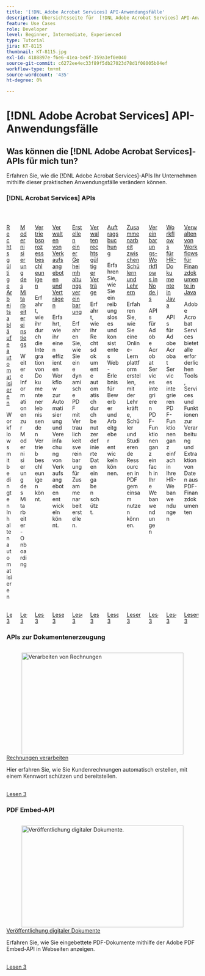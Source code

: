 ```yaml
---
title: '[!DNL Adobe Acrobat Services] API-Anwendungsfälle'
description: Übersichtsseite für  [!DNL Adobe Acrobat Services] API-Anwendungsfälle
feature: Use Cases
role: Developer
level: Beginner, Intermediate, Experienced
type: Tutorial
jira: KT-8115
thumbnail: KT-8115.jpg
exl-id: 4188897e-f6e6-41ea-be6f-359a3ef0e040
source-git-commit: c6272ee4ec33f89f5db27023d78d1f08005b04ef
workflow-type: tm+mt
source-wordcount: '435'
ht-degree: 0%

---
```


# [!DNL Adobe Acrobat Services] API-Anwendungsfälle

## Was können die [!DNL Adobe Acrobat Services]-APIs für mich tun?

Erfahren Sie, wie die [!DNL Adobe Acrobat Services]-APIs Ihr Unternehmen mithilfe dieser praktischen Anwendungsfälle verändern können.

### [!DNL Acrobat Services] APIs

<!-- START CARDS HTML - DO NOT MODIFY BY HAND -->
<div class="columns">
    <div class="column is-half-tablet is-half-desktop is-one-third-widescreen" aria-label="Automate legal workflows">
        <div class="card" style="height: 100%; display: flex; flex-direction: column; height: 100%;">
            <div class="card-image">
                <figure class="image x-is-16by9">
                    <a href="https://experienceleague.adobe.com/de/docs/acrobat-services-learn/tutorials/usecases/automatelegalworkflows" title="Automatisierung von Dokumenten-Workflows." target="_self" rel="referrer">
                        <img class="is-bordered-r-small" src="https://experienceleague.adobe.com/de/docs/acrobat-services-learn/tutorials/usecases/media_11d45ac52221eb0279a687861908ee87f8b9071fd.png?width=400&format=webply&optimize=medium" alt="Automatisierung von Dokumenten-Workflows."
                             style="width: 100%; aspect-ratio: 16 / 9; object-fit: cover; overflow: hidden; display: block; margin: auto;">
                    </a>
                </figure>
            </div>
            <div class="card-content is-padded-small" style="display: flex; flex-direction: column; flex-grow: 1; justify-content: space-between;">
                <div class="top-card-content">
                    <p class="headline is-size-6 has-text-weight-bold">
                        <a href="https://experienceleague.adobe.com/de/docs/acrobat-services-learn/tutorials/usecases/automatelegalworkflows" target="_self" rel="referrer" title="Automatisierung von Dokumenten-Workflows.">Rechtsgültige Arbeitsabläufe automatisieren</a>
                    </p>
                    <p class="is-size-6">Workflows mit bedingten Inhalten automatisieren</p>
                </div>
                <a href="https://experienceleague.adobe.com/de/docs/acrobat-services-learn/tutorials/usecases/automatelegalworkflows" target="_self" rel="referrer" class="spectrum-Button spectrum-Button--outline spectrum-Button--primary spectrum-Button--sizeM" style="align-self: flex-start; margin-top: 1rem;">
                    <span class="spectrum-Button-label has-no-wrap has-text-weight-bold">Lesen</span>
                3</a>
            </div>
        </div>
    </div>
    <div class="column is-half-tablet is-half-desktop is-one-third-widescreen" aria-label="Modernizing employee onboarding">
        <div class="card" style="height: 100%; display: flex; flex-direction: column; height: 100%;">
            <div class="card-image">
                <figure class="image x-is-16by9">
                    <a href="https://experienceleague.adobe.com/de/docs/acrobat-services-learn/tutorials/usecases/employeeonboarding" title="Modernisierung des Mitarbeiter-Onboarding." target="_self" rel="referrer">
                        <img class="is-bordered-r-small" src="https://experienceleague.adobe.com/de/docs/acrobat-services-learn/tutorials/usecases/media_132a84764b759671006b4508a187b91ce708b060a.png?width=400&format=webply&optimize=medium" alt="Modernisierung des Mitarbeiter-Onboarding."
                             style="width: 100%; aspect-ratio: 16 / 9; object-fit: cover; overflow: hidden; display: block; margin: auto;">
                    </a>
                </figure>
            </div>
            <div class="card-content is-padded-small" style="display: flex; flex-direction: column; flex-grow: 1; justify-content: space-between;">
                <div class="top-card-content">
                    <p class="headline is-size-6 has-text-weight-bold">
                        <a href="https://experienceleague.adobe.com/de/docs/acrobat-services-learn/tutorials/usecases/employeeonboarding" target="_self" rel="referrer" title="Modernisierung des Mitarbeiter-Onboarding.">Modernisierung des Mitarbeitereinstiegs</a>
                    </p>
                    <p class="is-size-6">Weitere Informationen zur Modernisierung des Mitarbeiter-Onboarding</p>
                </div>
                <a href="https://experienceleague.adobe.com/de/docs/acrobat-services-learn/tutorials/usecases/employeeonboarding" target="_self" rel="referrer" class="spectrum-Button spectrum-Button--outline spectrum-Button--primary spectrum-Button--sizeM" style="align-self: flex-start; margin-top: 1rem;">
                    <span class="spectrum-Button-label has-no-wrap has-text-weight-bold">Lesen</span>
                3</a>
            </div>
        </div>
    </div>
    <div class="column is-half-tablet is-half-desktop is-one-third-widescreen" aria-label="Accelerate your sales process">
        <div class="card" style="height: 100%; display: flex; flex-direction: column; height: 100%;">
            <div class="card-image">
                <figure class="image x-is-16by9">
                    <a href="https://experienceleague.adobe.com/de/docs/acrobat-services-learn/tutorials/usecases/acceleratesales" title="Schnellere Vertriebsprozesse." target="_self" rel="referrer">
                        <img class="is-bordered-r-small" src="https://experienceleague.adobe.com/de/docs/acrobat-services-learn/tutorials/usecases/media_1ce553da02229c4a25bcf679ca8eb2b165e0b9019.png?width=400&format=webply&optimize=medium" alt="Schnellere Vertriebsprozesse."
                             style="width: 100%; aspect-ratio: 16 / 9; object-fit: cover; overflow: hidden; display: block; margin: auto;">
                    </a>
                </figure>
            </div>
            <div class="card-content is-padded-small" style="display: flex; flex-direction: column; flex-grow: 1; justify-content: space-between;">
                <div class="top-card-content">
                    <p class="headline is-size-6 has-text-weight-bold">
                        <a href="https://experienceleague.adobe.com/de/docs/acrobat-services-learn/tutorials/usecases/acceleratesales" target="_self" rel="referrer" title="Schnellere Vertriebsprozesse.">Vertriebsprozess beschleunigen</a>
                    </p>
                    <p class="is-size-6">Erfahrt, wie ihr durch die Integration von Dokumentenerlebnissen den Vertrieb beschleunigen könnt.</p>
                </div>
                <a href="https://experienceleague.adobe.com/de/docs/acrobat-services-learn/tutorials/usecases/acceleratesales" target="_self" rel="referrer" class="spectrum-Button spectrum-Button--outline spectrum-Button--primary spectrum-Button--sizeM" style="align-self: flex-start; margin-top: 1rem;">
                    <span class="spectrum-Button-label has-no-wrap has-text-weight-bold">Lesen</span>
                3</a>
            </div>
        </div>
    </div>
    <div class="column is-half-tablet is-half-desktop is-one-third-widescreen" aria-label="Managing sales proposals and contracts">
        <div class="card" style="height: 100%; display: flex; flex-direction: column; height: 100%;">
            <div class="card-image">
                <figure class="image x-is-16by9">
                    <a href="https://experienceleague.adobe.com/de/docs/acrobat-services-learn/tutorials/usecases/sales" title="Verwaltung von Verkaufsangeboten und Verträgen" target="_self" rel="referrer">
                        <img class="is-bordered-r-small" src="https://experienceleague.adobe.com/de/docs/acrobat-services-learn/tutorials/usecases/media_179ae58be6f2a7a0fba8e0a76bd9f5099619f61b0.png?width=400&format=webply&optimize=medium" alt="Verwaltung von Verkaufsangeboten und Verträgen"
                             style="width: 100%; aspect-ratio: 16 / 9; object-fit: cover; overflow: hidden; display: block; margin: auto;">
                    </a>
                </figure>
            </div>
            <div class="card-content is-padded-small" style="display: flex; flex-direction: column; flex-grow: 1; justify-content: space-between;">
                <div class="top-card-content">
                    <p class="headline is-size-6 has-text-weight-bold">
                        <a href="https://experienceleague.adobe.com/de/docs/acrobat-services-learn/tutorials/usecases/sales" target="_self" rel="referrer" title="Verwaltung von Verkaufsangeboten und Verträgen">Verwalten von Verkaufsangeboten und Verträgen</a>
                    </p>
                    <p class="is-size-6">Erfahrt, wie ihr einen effizienten Workflow zur Automatisierung und Vereinfachung von Verkaufsangeboten entwickeln könnt.</p>
                </div>
                <a href="https://experienceleague.adobe.com/de/docs/acrobat-services-learn/tutorials/usecases/sales" target="_self" rel="referrer" class="spectrum-Button spectrum-Button--outline spectrum-Button--primary spectrum-Button--sizeM" style="align-self: flex-start; margin-top: 1rem;">
                    <span class="spectrum-Button-label has-no-wrap has-text-weight-bold">Lesen</span>
                3</a>
            </div>
        </div>
    </div>
    <div class="column is-half-tablet is-half-desktop is-one-third-widescreen" aria-label="Creating an NDA">
        <div class="card" style="height: 100%; display: flex; flex-direction: column; height: 100%;">
            <div class="card-image">
                <figure class="image x-is-16by9">
                    <a href="https://experienceleague.adobe.com/de/docs/acrobat-services-learn/tutorials/usecases/nda" title="Erstellen einer Geheimhaltungsvereinbarung" target="_self" rel="referrer">
                        <img class="is-bordered-r-small" src="https://experienceleague.adobe.com/de/docs/acrobat-services-learn/tutorials/usecases/media_12b38eafbf76bee920fa3ab873d392432cdcae963.png?width=400&format=webply&optimize=medium" alt="Erstellen einer Geheimhaltungsvereinbarung"
                             style="width: 100%; aspect-ratio: 16 / 9; object-fit: cover; overflow: hidden; display: block; margin: auto;">
                    </a>
                </figure>
            </div>
            <div class="card-content is-padded-small" style="display: flex; flex-direction: column; flex-grow: 1; justify-content: space-between;">
                <div class="top-card-content">
                    <p class="headline is-size-6 has-text-weight-bold">
                        <a href="https://experienceleague.adobe.com/de/docs/acrobat-services-learn/tutorials/usecases/nda" target="_self" rel="referrer" title="Erstellen einer Geheimhaltungsvereinbarung">Erstellen einer Geheimhaltungsvereinbarung</a>
                    </p>
                    <p class="is-size-6">Erfahren Sie, wie Sie eine dynamische PDF mit Vertraulichkeitsvereinbarung für Zusammenarbeit erstellen.</p>
                </div>
                <a href="https://experienceleague.adobe.com/de/docs/acrobat-services-learn/tutorials/usecases/nda" target="_self" rel="referrer" class="spectrum-Button spectrum-Button--outline spectrum-Button--primary spectrum-Button--sizeM" style="align-self: flex-start; margin-top: 1rem;">
                    <span class="spectrum-Button-label has-no-wrap has-text-weight-bold">Lesen</span>
                3</a>
            </div>
        </div>
    </div>
    <div class="column is-half-tablet is-half-desktop is-one-third-widescreen" aria-label="Managing legal contracts">
        <div class="card" style="height: 100%; display: flex; flex-direction: column; height: 100%;">
            <div class="card-image">
                <figure class="image x-is-16by9">
                    <a href="https://experienceleague.adobe.com/de/docs/acrobat-services-learn/tutorials/usecases/legal" title="Verwaltung von Rechtsverträgen" target="_self" rel="referrer">
                        <img class="is-bordered-r-small" src="https://experienceleague.adobe.com/de/docs/acrobat-services-learn/tutorials/usecases/media_175eb5e0acbeb769b4f69aa4ae5cf24ed55489d87.png?width=400&format=webply&optimize=medium" alt="Verwaltung von Rechtsverträgen"
                             style="width: 100%; aspect-ratio: 16 / 9; object-fit: cover; overflow: hidden; display: block; margin: auto;">
                    </a>
                </figure>
            </div>
            <div class="card-content is-padded-small" style="display: flex; flex-direction: column; flex-grow: 1; justify-content: space-between;">
                <div class="top-card-content">
                    <p class="headline is-size-6 has-text-weight-bold">
                        <a href="https://experienceleague.adobe.com/de/docs/acrobat-services-learn/tutorials/usecases/legal" target="_self" rel="referrer" title="Verwaltung von Rechtsverträgen">Verwalten rechtsgültiger Verträge</a>
                    </p>
                    <p class="is-size-6">Erfahrt, wie ihr Rechtsdokumente automatisch durch benutzerdefinierte Dateneingaben schützt.</p>
                </div>
                <a href="https://experienceleague.adobe.com/de/docs/acrobat-services-learn/tutorials/usecases/legal" target="_self" rel="referrer" class="spectrum-Button spectrum-Button--outline spectrum-Button--primary spectrum-Button--sizeM" style="align-self: flex-start; margin-top: 1rem;">
                    <span class="spectrum-Button-label has-no-wrap has-text-weight-bold">Lesen</span>
                3</a>
            </div>
        </div>
    </div>
    <div class="column is-half-tablet is-half-desktop is-one-third-widescreen" aria-label="Job posting">
        <div class="card" style="height: 100%; display: flex; flex-direction: column; height: 100%;">
            <div class="card-image">
                <figure class="image x-is-16by9">
                    <a href="https://experienceleague.adobe.com/de/docs/acrobat-services-learn/tutorials/usecases/jobposting" title="Stellenausschreibung" target="_self" rel="referrer">
                        <img class="is-bordered-r-small" src="https://experienceleague.adobe.com/de/docs/acrobat-services-learn/tutorials/usecases/media_1487ad3b5c3c12b24a1c44420ac612f7a5b06d16a.png?width=400&format=webply&optimize=medium" alt="Stellenausschreibung"
                             style="width: 100%; aspect-ratio: 16 / 9; object-fit: cover; overflow: hidden; display: block; margin: auto;">
                    </a>
                </figure>
            </div>
            <div class="card-content is-padded-small" style="display: flex; flex-direction: column; flex-grow: 1; justify-content: space-between;">
                <div class="top-card-content">
                    <p class="headline is-size-6 has-text-weight-bold">
                        <a href="https://experienceleague.adobe.com/de/docs/acrobat-services-learn/tutorials/usecases/jobposting" target="_self" rel="referrer" title="Stellenausschreibung">Auftragsbuchung</a>
                    </p>
                    <p class="is-size-6">Erfahren Sie, wie Sie ein reibungsloses und konsistentes Web-Erlebnis für Bewerber und Arbeitgeber entwickeln können.</p>
                </div>
                <a href="https://experienceleague.adobe.com/de/docs/acrobat-services-learn/tutorials/usecases/jobposting" target="_self" rel="referrer" class="spectrum-Button spectrum-Button--outline spectrum-Button--primary spectrum-Button--sizeM" style="align-self: flex-start; margin-top: 1rem;">
                    <span class="spectrum-Button-label has-no-wrap has-text-weight-bold">Lesen</span>
                3</a>
            </div>
        </div>
    </div>
    <div class="column is-half-tablet is-half-desktop is-one-third-widescreen" aria-label="Student-Teacher collaboration">
        <div class="card" style="height: 100%; display: flex; flex-direction: column; height: 100%;">
            <div class="card-image">
                <figure class="image x-is-16by9">
                    <a href="https://experienceleague.adobe.com/de/docs/acrobat-services-learn/tutorials/usecases/educationcollab" title="Zusammenarbeit von Schülern, Studierenden, Lehrkräften" target="_self" rel="referrer">
                        <img class="is-bordered-r-small" src="https://experienceleague.adobe.com/de/docs/acrobat-services-learn/tutorials/usecases/media_1746197c35f5bd2d66f8cd58e090c5e4fa7a3b5f2.png?width=400&format=webply&optimize=medium" alt="Zusammenarbeit von Schülern, Studierenden, Lehrkräften"
                             style="width: 100%; aspect-ratio: 16 / 9; object-fit: cover; overflow: hidden; display: block; margin: auto;">
                    </a>
                </figure>
            </div>
            <div class="card-content is-padded-small" style="display: flex; flex-direction: column; flex-grow: 1; justify-content: space-between;">
                <div class="top-card-content">
                    <p class="headline is-size-6 has-text-weight-bold">
                        <a href="https://experienceleague.adobe.com/de/docs/acrobat-services-learn/tutorials/usecases/educationcollab" target="_self" rel="referrer" title="Zusammenarbeit von Schülern, Studierenden, Lehrkräften">Zusammenarbeit zwischen Schülern und Lehrern</a>
                    </p>
                    <p class="is-size-6">Erfahren Sie, wie Sie eine Online-Lernplattform erstellen, mit der Lehrkräfte, Schüler und Studierende Ressourcen in PDF gemeinsam nutzen können.</p>
                </div>
                <a href="https://experienceleague.adobe.com/de/docs/acrobat-services-learn/tutorials/usecases/educationcollab" target="_self" rel="referrer" class="spectrum-Button spectrum-Button--outline spectrum-Button--primary spectrum-Button--sizeM" style="align-self: flex-start; margin-top: 1rem;">
                    <span class="spectrum-Button-label has-no-wrap has-text-weight-bold">Lesen</span>
                3</a>
            </div>
        </div>
    </div>
    <div class="column is-half-tablet is-half-desktop is-one-third-widescreen" aria-label="Agreement workflows in Node.js">
        <div class="card" style="height: 100%; display: flex; flex-direction: column; height: 100%;">
            <div class="card-image">
                <figure class="image x-is-16by9">
                    <a href="https://experienceleague.adobe.com/de/docs/acrobat-services-learn/tutorials/usecases/agreementworkflowsnodejs" title="Vereinbarungs-Workflows in Node.js" target="_self" rel="referrer">
                        <img class="is-bordered-r-small" src="https://experienceleague.adobe.com/de/docs/acrobat-services-learn/tutorials/usecases/media_1a1148ebfe4641258d91065e83c2d39be0e918c38.png?width=400&format=webply&optimize=medium" alt="Vereinbarungs-Workflows in Node.js"
                             style="width: 100%; aspect-ratio: 16 / 9; object-fit: cover; overflow: hidden; display: block; margin: auto;">
                    </a>
                </figure>
            </div>
            <div class="card-content is-padded-small" style="display: flex; flex-direction: column; flex-grow: 1; justify-content: space-between;">
                <div class="top-card-content">
                    <p class="headline is-size-6 has-text-weight-bold">
                        <a href="https://experienceleague.adobe.com/de/docs/acrobat-services-learn/tutorials/usecases/agreementworkflowsnodejs" target="_self" rel="referrer" title="Vereinbarungs-Workflows in Node.js">Vereinbarungs-Workflows in Node.js</a>
                    </p>
                    <p class="is-size-6">APIs für Adobe Acrobat Services integrieren PDF-Funktionen ganz einfach in Ihre Webanwendungen</p>
                </div>
                <a href="https://experienceleague.adobe.com/de/docs/acrobat-services-learn/tutorials/usecases/agreementworkflowsnodejs" target="_self" rel="referrer" class="spectrum-Button spectrum-Button--outline spectrum-Button--primary spectrum-Button--sizeM" style="align-self: flex-start; margin-top: 1rem;">
                    <span class="spectrum-Button-label has-no-wrap has-text-weight-bold">Lesen</span>
                3</a>
            </div>
        </div>
    </div>
    <div class="column is-half-tablet is-half-desktop is-one-third-widescreen" aria-label="HR document workflows in Java">
        <div class="card" style="height: 100%; display: flex; flex-direction: column; height: 100%;">
            <div class="card-image">
                <figure class="image x-is-16by9">
                    <a href="https://experienceleague.adobe.com/de/docs/acrobat-services-learn/tutorials/usecases/hragreementworkflowsjava" title="HR-Dokumenten-Workflows auf Java" target="_self" rel="referrer">
                        <img class="is-bordered-r-small" src="https://experienceleague.adobe.com/de/docs/acrobat-services-learn/tutorials/usecases/media_16549bea7754eaa4cfefb538aa4589ff68530a1fd.png?width=400&format=webply&optimize=medium" alt="HR-Dokumenten-Workflows auf Java"
                             style="width: 100%; aspect-ratio: 16 / 9; object-fit: cover; overflow: hidden; display: block; margin: auto;">
                    </a>
                </figure>
            </div>
            <div class="card-content is-padded-small" style="display: flex; flex-direction: column; flex-grow: 1; justify-content: space-between;">
                <div class="top-card-content">
                    <p class="headline is-size-6 has-text-weight-bold">
                        <a href="https://experienceleague.adobe.com/de/docs/acrobat-services-learn/tutorials/usecases/hragreementworkflowsjava" target="_self" rel="referrer" title="HR-Dokumenten-Workflows auf Java">Workflows für HR-Dokumente in Java</a>
                    </p>
                    <p class="is-size-6">APIs für Adobe Acrobat Services integrieren PDF-Funktionen ganz einfach in Ihre HR-Webanwendungen</p>
                </div>
                <a href="https://experienceleague.adobe.com/de/docs/acrobat-services-learn/tutorials/usecases/hragreementworkflowsjava" target="_self" rel="referrer" class="spectrum-Button spectrum-Button--outline spectrum-Button--primary spectrum-Button--sizeM" style="align-self: flex-start; margin-top: 1rem;">
                    <span class="spectrum-Button-label has-no-wrap has-text-weight-bold">Lesen</span>
                3</a>
            </div>
        </div>
    </div>
    <div class="column is-half-tablet is-half-desktop is-one-third-widescreen" aria-label="Managing financial document workflows in Java">
        <div class="card" style="height: 100%; display: flex; flex-direction: column; height: 100%;">
            <div class="card-image">
                <figure class="image x-is-16by9">
                    <a href="https://experienceleague.adobe.com/de/docs/acrobat-services-learn/tutorials/usecases/financeworkflowsjava" title="Verwalten von Workflows für Finanzdokumente auf Java" target="_self" rel="referrer">
                        <img class="is-bordered-r-small" src="https://experienceleague.adobe.com/de/docs/acrobat-services-learn/tutorials/usecases/media_14763e77cca336e72797a4b6964a94311623df148.png?width=400&format=webply&optimize=medium" alt="Verwalten von Workflows für Finanzdokumente auf Java"
                             style="width: 100%; aspect-ratio: 16 / 9; object-fit: cover; overflow: hidden; display: block; margin: auto;">
                    </a>
                </figure>
            </div>
            <div class="card-content is-padded-small" style="display: flex; flex-direction: column; flex-grow: 1; justify-content: space-between;">
                <div class="top-card-content">
                    <p class="headline is-size-6 has-text-weight-bold">
                        <a href="https://experienceleague.adobe.com/de/docs/acrobat-services-learn/tutorials/usecases/financeworkflowsjava" target="_self" rel="referrer" title="Verwalten von Workflows für Finanzdokumente auf Java">Verwalten von Workflows für Finanzdokumente in Java</a>
                    </p>
                    <p class="is-size-6">Adobe Acrobat Services bietet alle erforderlichen Tools, Services und Funktionen zur Verarbeitung und Extraktion von Daten aus PDF-Finanzdokumenten</p>
                </div>
                <a href="https://experienceleague.adobe.com/de/docs/acrobat-services-learn/tutorials/usecases/financeworkflowsjava" target="_self" rel="referrer" class="spectrum-Button spectrum-Button--outline spectrum-Button--primary spectrum-Button--sizeM" style="align-self: flex-start; margin-top: 1rem;">
                    <span class="spectrum-Button-label has-no-wrap has-text-weight-bold">Lesen</span>
                3</a>
            </div>
        </div>
    </div>
</div>
<!-- END CARDS HTML - DO NOT MODIFY BY HAND -->


### APIs zur Dokumentenerzeugung

<!-- START CARDS HTML - DO NOT MODIFY BY HAND -->
<div class="columns">
    <div class="column is-half-tablet is-half-desktop is-one-third-widescreen" aria-label="Handling invoices">
        <div class="card" style="height: 100%; display: flex; flex-direction: column; height: 100%;">
            <div class="card-image">
                <figure class="image x-is-16by9">
                    <a href="https://experienceleague.adobe.com/de/docs/acrobat-services-learn/tutorials/usecases/invoices" title="Verarbeiten von Rechnungen" target="_self" rel="referrer">
                        <img class="is-bordered-r-small" src="https://experienceleague.adobe.com/de/docs/acrobat-services-learn/tutorials/usecases/media_1ff9a75e31fa990e15e1010e05fd751371eaf0a8c.png?width=400&format=webply&optimize=medium" alt="Verarbeiten von Rechnungen"
                             style="width: 100%; aspect-ratio: 16 / 9; object-fit: cover; overflow: hidden; display: block; margin: auto;">
                    </a>
                </figure>
            </div>
            <div class="card-content is-padded-small" style="display: flex; flex-direction: column; flex-grow: 1; justify-content: space-between;">
                <div class="top-card-content">
                    <p class="headline is-size-6 has-text-weight-bold">
                        <a href="https://experienceleague.adobe.com/de/docs/acrobat-services-learn/tutorials/usecases/invoices" target="_self" rel="referrer" title="Verarbeiten von Rechnungen">Rechnungen verarbeiten</a>
                    </p>
                    <p class="is-size-6">Hier erfahren Sie, wie Sie Kundenrechnungen automatisch erstellen, mit einem Kennwort schützen und bereitstellen.</p>
                </div>
                <a href="https://experienceleague.adobe.com/de/docs/acrobat-services-learn/tutorials/usecases/invoices" target="_self" rel="referrer" class="spectrum-Button spectrum-Button--outline spectrum-Button--primary spectrum-Button--sizeM" style="align-self: flex-start; margin-top: 1rem;">
                    <span class="spectrum-Button-label has-no-wrap has-text-weight-bold">Lesen</span>
                3</a>
            </div>
        </div>
    </div>
</div>
<!-- END CARDS HTML - DO NOT MODIFY BY HAND -->

### PDF Embed-API

<!-- START CARDS HTML - DO NOT MODIFY BY HAND -->
<div class="columns">
    <div class="column is-half-tablet is-half-desktop is-one-third-widescreen" aria-label="Digital document publishing">
        <div class="card" style="height: 100%; display: flex; flex-direction: column; height: 100%;">
            <div class="card-image">
                <figure class="image x-is-16by9">
                    <a href="https://experienceleague.adobe.com/de/docs/acrobat-services-learn/tutorials/usecases/ddppdfembedapi" title="Veröffentlichung digitaler Dokumente." target="_self" rel="referrer">
                        <img class="is-bordered-r-small" src="https://experienceleague.adobe.com/de/docs/acrobat-services-learn/tutorials/usecases/media_1d8ea2c326af9b7ee0af2fe969a594108bf01b97b.png?width=400&format=webply&optimize=medium" alt="Veröffentlichung digitaler Dokumente."
                             style="width: 100%; aspect-ratio: 16 / 9; object-fit: cover; overflow: hidden; display: block; margin: auto;">
                    </a>
                </figure>
            </div>
            <div class="card-content is-padded-small" style="display: flex; flex-direction: column; flex-grow: 1; justify-content: space-between;">
                <div class="top-card-content">
                    <p class="headline is-size-6 has-text-weight-bold">
                        <a href="https://experienceleague.adobe.com/de/docs/acrobat-services-learn/tutorials/usecases/ddppdfembedapi" target="_self" rel="referrer" title="Veröffentlichung digitaler Dokumente.">Veröffentlichung digitaler Dokumente</a>
                    </p>
                    <p class="is-size-6">Erfahren Sie, wie Sie eingebettete PDF-Dokumente mithilfe der Adobe PDF Embed-API in Webseiten anzeigen.</p>
                </div>
                <a href="https://experienceleague.adobe.com/de/docs/acrobat-services-learn/tutorials/usecases/ddppdfembedapi" target="_self" rel="referrer" class="spectrum-Button spectrum-Button--outline spectrum-Button--primary spectrum-Button--sizeM" style="align-self: flex-start; margin-top: 1rem;">
                    <span class="spectrum-Button-label has-no-wrap has-text-weight-bold">Lesen</span>
                3</a>
            </div>
        </div>
    </div>
</div>
<!-- END CARDS HTML - DO NOT MODIFY BY HAND -->
